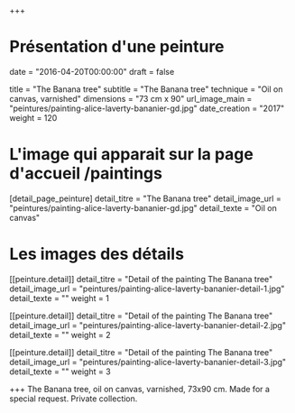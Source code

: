 +++
# Présentation d'une peinture
date = "2016-04-20T00:00:00"
draft = false

title = "The Banana tree"
subtitle = "The Banana tree"
technique = "Oil on canvas, varnished"
dimensions = "73 cm x 90"
url_image_main = "peintures/painting-alice-laverty-bananier-gd.jpg"
date_creation = "2017"
weight = 120

# L'image qui apparait sur la page d'accueil /paintings
[detail_page_peinture]
detail_titre = "The Banana tree"
detail_image_url = "peintures/painting-alice-laverty-bananier-gd.jpg"
detail_texte = "Oil on canvas"

# Les images des détails
[[peinture.detail]]
detail_titre = "Detail of the painting The Banana tree"
detail_image_url = "peintures/painting-alice-laverty-bananier-detail-1.jpg"
detail_texte = ""
weight = 1

[[peinture.detail]]
detail_titre = "Detail of the painting The Banana tree"
detail_image_url = "peintures/painting-alice-laverty-bananier-detail-2.jpg"
detail_texte = ""
weight = 2

[[peinture.detail]]
detail_titre = "Detail of the painting The Banana tree"
detail_image_url = "peintures/painting-alice-laverty-bananier-detail-3.jpg"
detail_texte = ""
weight = 3

+++
The Banana tree, oil on canvas, varnished, 73x90 cm. Made for a special request.
Private collection.
